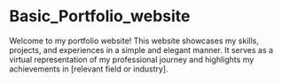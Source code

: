 # Basic_Portfolio_website


Welcome to my portfolio website! This website showcases my skills, projects, and experiences in a simple and elegant manner. It serves as a virtual representation of my professional journey and highlights my achievements in [relevant field or industry].
